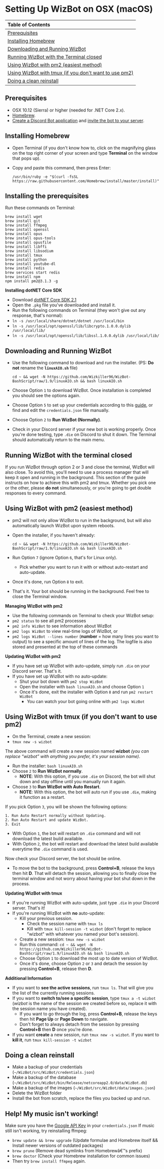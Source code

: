 # Setting Up WizBot on OSX \(macOS\)

| Table of Contents |
| :--- |
| [Prerequisites](osx-guide.md#prerequisites) |
| [Installing Homebrew](osx-guide.md#installing-homebrew) |
| [Downloading and Running WizBot](osx-guide.md#downloading-and-running-wizbot) |
| [Running WizBot with the Terminal closed](osx-guide.md#running-wizbot-with-the-terminal-closed) |
| [Using WizBot with pm2 \(easiest method\)](osx-guide.md#using-wizbot-with-pm2-easiest-method) |
| [Using WizBot with tmux \(if you don't want to use pm2\)](osx-guide.md#using-wizbot-with-tmux-if-you-dont-want-to-use-pm2) |
| [Doing a clean reinstall](osx-guide.md#doing-a-clean-reinstall) |

## Prerequisites

* OSX 10.12 \(Sierra\) or higher \(needed for .NET Core 2.x\).
* [Homebrew](http://brew.sh/). 
* [Create a Discord Bot application](http://wizbot.readthedocs.io/en/latest/JSON%20Explanations/#creating-discord-bot-application) and [invite the bot to your server](http://wizbot.readthedocs.io/en/latest/JSON%20Explanations/#inviting-your-bot-to-your-server).  

## Installing Homebrew

* Open Terminal \(if you don't know how to, click on the magnifying glass on the top right corner of your screen and type **Terminal** on the window that pops up\).  
* Copy and paste this command, then press Enter:  

  `/usr/bin/ruby -e "$(curl -fsSL https://raw.githubusercontent.com/Homebrew/install/master/install)"`

## Installing the prerequisites

Run these commands on Terminal:

```text
brew install wget
brew install git
brew install ffmpeg
brew install openssl
brew install opus
brew install opus-tools
brew install opusfile
brew install libffi
brew install libsodium
brew install tmux
brew install python
brew install youtube-dl
brew install redis
brew services start redis
brew install npm
npm install pm2@3.1.3 -g
```

**Installing dotNET Core SDK**

* Download [dotNET Core SDK 2.1](https://dotnet.microsoft.com/download/thank-you/dotnet-sdk-2.1.801-macos-x64-installer)
* Open the `.pkg` file you've downloaded and install it.
* Run the following commands on Terminal \(they won't give out any response, that's normal\):
* `ln -s /usr/local/share/dotnet/dotnet /usr/local/bin`
* `ln -s /usr/local/opt/openssl/lib/libcrypto.1.0.0.dylib /usr/local/lib/`
* `ln -s /usr/local/opt/openssl/lib/libssl.1.0.0.dylib /usr/local/lib/`

## Downloading and Running WizBot

* Use the following command to download and run the installer. \(PS: **Do not** rename the **`linuxAIO.sh`** file\)  

  `cd ~ && wget -N https://github.com/Wizkiller96/WizBot-BashScript/raw/1.9/linuxAIO.sh && bash linuxAIO.sh`  

* Choose Option `1` to download WizBot. Once installation is completed you should see the options again.  
* Choose Option `5` to set up your credentials according to this [guide](http://wizbot.readthedocs.io/en/latest/JSON%20Explanations/#setting-up-credentialsjson-file), or find and edit the `credentials.json` file manually.  
* Choose Option `2` to **Run WizBot \(Normally\)**.  
* Check in your Discord server if your new bot is working properly. Once you're done testing, type `.die` on Discord to shut it down. The Terminal should automatically return to the main menu.

## Running WizBot with the terminal closed

If you run WizBot through option 2 or 3 and close the terminal, WizBot will also close. To avoid this, you'll need to use a process manager that will keep it open and running in the background. This section of the guide instructs on how to achieve this with pm2 and tmux. Whether you pick one or the other, please **do not** simultaneously, or you're going to get double responses to every command.

## Using WizBot with pm2 \(easiest method\)

* pm2 will not only allow WizBot to run in the background, but will also automatically launch WizBot upon system reboots.
* Open the installer, if you haven't already:  

  `cd ~ && wget -N https://github.com/Wizkiller96/WizBot-BashScript/raw/1.9/linuxAIO.sh && bash linuxAIO.sh`  

* Run Option `7` \(ignore Option `6`, that's for Linux only\).  
  * Pick whether you want to run it with or without auto-restart and auto-update.
* Once it's done, run Option `8` to exit.  
* That's it. Your bot should be running in the background. Feel free to close the Terminal window.  

**Managing WizBot with pm2**

* Use the following commands on Terminal to check your WizBot setup:  
* `pm2 status` to see all pm2 processes  
* `pm2 info WizBot` to see information about WizBot  
* `pm2 logs WizBot` to view real-time logs of WizBot, or  
* `pm2 logs WizBot --lines number` \(**number** = how many lines you want to output\) to see a specific amount of lines of the log. The logfile is also stored and presented at the top of these commands  

**Updating WizBot with pm2**

* If you have set up WizBot with auto-update, simply run `.die` on your Discord server. That's it.  
* If you have set up WizBot with no auto-update:  
  * Shut your bot down with `pm2 stop WizBot`  
  * Open the installer with `bash linuxAIO.sh` and choose Option `1`  
  * Once it's done, exit the installer with Option `8` and run `pm2 restart WizBot`  
    * You can watch your bot going online with `pm2 logs WizBot`  

## Using WizBot with tmux \(if you don't want to use pm2\)

* On the Terminal, create a new session:  
* `tmux new -s wizbot`

The above command will create a new session named **wizbot** _\(you can replace “wizbot” with anything you prefer, it's your session name\)_.

* Run the installer: `bash linuxAIO.sh`  
* Choose `2` to **Run WizBot normally**.  
  * **NOTE**: With this option, if you use `.die` on Discord, the bot will shut down and stay offline until you manually run it again.  
* Choose `3` to **Run WizBot with Auto Restart**.  
  * **NOTE**: With this option, the bot will auto run if you use `.die`, making it function as a restart.  

If you pick Option `3`, you will be shown the following options:

```text
1. Run Auto Restart normally without Updating.
2. Run Auto Restart and update WizBot.
3. Exit
```

* With Option `1`, the bot will restart on `.die` command and will not download the latest build available.  
* With Option `2`, the bot will restart and download the latest build available everytime the `.die` command is used.  

Now check your Discord server, the bot should be online.

* To move the bot to the background, press **Control+B**, release the keys then hit **D**. That will detach the session, allowing you to finally close the terminal window and not worry about having your bot shut down in the process.  

**Updating WizBot with tmux**

* If you're running WizBot with auto-update, just type `.die` in your Discord server. That's it!  
* If you're running WizBot with **no** auto-update:  
  * Kill your previous session.  
    * Check the session name with `tmux ls`  
    * Kill with `tmux kill-session -t wizbot` \(don't forget to replace "wizbot" with whatever you named your bot's session\).  
  * Create a new session: `tmux new -s wizbot`  
  * Run this command: `cd ~ && wget -N https://github.com/Wizkiller96/WizBot-BashScript/raw/1.9/linuxAIO.sh && bash linuxAIO.sh`  
  * Choose Option `1` to download the most up to date version of WizBot.  
  * Once it's done, choose Option `2` or `3` and detach the session by pressing **Control+B**, release then **D**.  

**Additional Information**

* If you want to **see the active sessions**, run `tmux ls`. That will give you the list of the currently running sessions.  
* If you want to **switch to/see a specific session**, type `tmux a -t wizbot` \(_wizbot_ is the name of the session we created before so, replace it with the session name you have created\).  
  * If you want to go through the log, press **Control+B**, release the keys then hit **Page Up** or **Page Down** to navigate.  
  * Don't forget to always detach from the session by pressing **Control+B** then **D** once you're done.  
* If you want **create** a new session, run `tmux new -s wizbot`. If you want to **kill it**, run `tmux kill-session -t wizbot`  

## Doing a clean reinstall

* Make a backup of your credentials \(`~/WizBot/src/WizBot/credentials.json`\)
* Make a backup of the database \(`~/WizBot/src/WizBot/bin/Release/netcoreapp2.0/data/WizBot.db`\)
* Make a backup of the images \(`~/WizBot/src/WizBot/data/images.json`\)
* Delete the WizBot folder
* Install the bot from scratch, replace the files you backed up and run.

## Help! My music isn't working!

Make sure you have the [Google API Key](http://wizbot.readthedocs.io/en/latest/JSON%20Explanations/#setting-up-your-api-keys) in your `credentials.json` If music still isn't working, try reinstalling ffmpeg:

* `brew update && brew upgrade` \(Update formulae and Homebrew itself && Install newer versions of outdated packages\)
* `brew prune` \(Remove dead symlinks from Homebrewâ€™s prefix\)
* `brew doctor` \(Check your Homebrew installation for common issues\)
* Then try `brew install ffmpeg` again.

